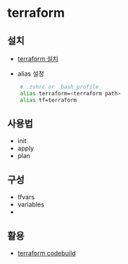 # terraform

## 설치

- [terraform 설치](https://learn.hashicorp.com/terraform/getting-started/install.html)

- alias 설정
```bash
    # .zshrc or .bash_profile
    alias terraform=<terraform path>
    alias tf=terraform
```

## 사용법

- init
- apply
- plan

## 구성

- tfvars
- variables
- 

## 활용

- [terraform codebuild](https://github.com/yogae/terraform-ci-cd)
